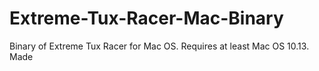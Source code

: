 # Extreme-Tux-Racer-Mac-Binary
Binary of Extreme Tux Racer for Mac OS. Requires at least Mac OS 10.13. Made
